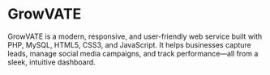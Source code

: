 # GrowVATE
GrowVATE is a modern, responsive, and user-friendly web service built with PHP, MySQL, HTML5, CSS3, and JavaScript. It helps businesses capture leads, manage social media campaigns, and track performance—all from a sleek, intuitive dashboard.
